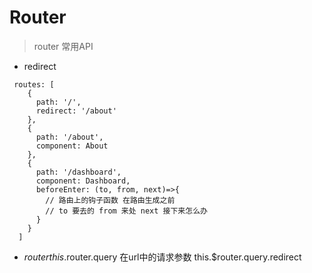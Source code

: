 # Router

> router 常用API

- redirect   

```
 routes: [
    {
      path: '/',
      redirect: '/about'
    },
    {
      path: '/about',
      component: About
    },
    {
      path: '/dashboard',
      component: Dashboard,
      beforeEnter: (to, from, next)=>{
        // 路由上的钩子函数 在路由生成之前  
        // to 要去的 from 来处 next 接下来怎么办
      }
    }
  ]
```  
- $router
    this.$router.query 在url中的请求参数 
    this.$router.query.redirect 